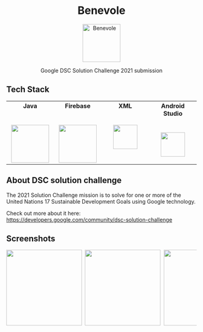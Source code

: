 <h1 align="center"> Benevole </h1> 
<p align="center">
<img alt="Benevole" title="Benevole" src="https://github.com/chinmaychahar/benevole/blob/master/screenshots/benevole logo.png" width="100">
 </p>
 
<p align="center">
  Google DSC Solution Challenge 2021 submission
</p>

## Tech Stack

<table>
  <tbody>
    <tr valign="top">
      <td width="25%" align="center">
        <span><strong>Java</strong></span><br><br><br>
        <img height="100px" src="https://upload.wikimedia.org/wikipedia/en/thumb/3/30/Java_programming_language_logo.svg/1200px-Java_programming_language_logo.svg.png">
      </td>
      <td width="25%" align="center">
	      <span><strong>Firebase</strong></span><br><br><br>
        <img height="100px" src="https://firebase.google.com/downloads/brand-guidelines/PNG/logo-vertical.png">
      </td>
      <td width="25%" align="center">
	      <span><strong>XML</strong></span><br><br><br>
        <img height="64px" src="https://png.pngtree.com/element_our/png_detail/20181227/xml-vector-icon-png_287418.jpg">
      </td>
      <td width="25%" align="center">
        <span><strong>Android Studio</strong></span><br><br><br>
        <img height="64px" src="https://2.bp.blogspot.com/-tzm1twY_ENM/XlCRuI0ZkRI/AAAAAAAAOso/BmNOUANXWxwc5vwslNw3WpjrDlgs9PuwQCLcBGAsYHQ/s1600/pasted%2Bimage%2B0.png">
      </td>
     </tr>
  </tbody>
</table>

## About DSC solution challenge

The 2021 Solution Challenge mission is to solve for one or more of the United Nations 17 Sustainable Development Goals using Google technology.

Check out more about it here: https://developers.google.com/community/dsc-solution-challenge 

## Screenshots 
<pre>
<img src = "https://github.com/chinmayayy/benevole/blob/master/screenshots/Splash screen.png" width = "200"> <img src = "https://github.com/chinmayayy/benevole/blob/master/screenshots/Login screen.png" width = "200"> <img src = "https://github.com/chinmayayy/benevole/blob/master/screenshots/Signup screen.png" width = "200"> <img src = "https://github.com/chinmayayy/benevole/blob/master/screenshots/Dashboard screen.png" width = "200"> <img src = "https://github.com/chinmayayy/benevole/blob/master/screenshots/UserProfile screen.png" width = "200"> <img src = "https://github.com/chinmayayy/benevole/blob/master/screenshots/ShowEvents screen.png" width = "200"> <img src = "https://github.com/chinmayayy/benevole/blob/master/screenshots/Postevents screen.png" width = "200">
<pre>

